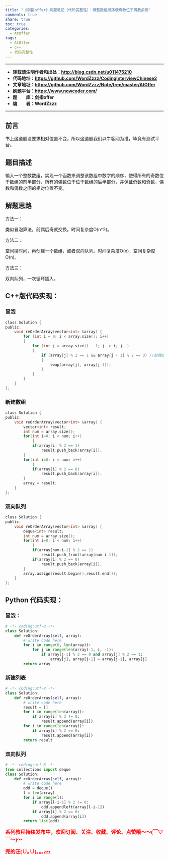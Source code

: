 ```yaml
---
title: "《剑指offer》刷题笔记（代码完整性）：调整数组顺序使奇数位于偶数前面"
comments: true
share: true
toc: true
categories:
  - AtOffer
tags:
  - AtOffer
  - c++
  - 代码完整性
---
```


----------

- **转载请注明作者和出处：http://blog.csdn.net/u011475210**
- **代码地址：https://github.com/WordZzzz/CodingInterviewChinese2**
- **文章地址：https://github.com/WordZzzz/Note/tree/master/AtOffer**
- **刷题平台：https://www.nowcoder.com/**
- **题&emsp;&emsp;库：剑指offer**
- **编&emsp;&emsp;者：WordZzzz**

----------

## 前言

书上这道题没要求相对位置不变，所以这道题我们以牛客网为准，毕竟有测试平台。

## 题目描述

输入一个整数数组，实现一个函数来调整该数组中数字的顺序，使得所有的奇数位于数组的前半部分，所有的偶数位于位于数组的后半部分，并保证奇数和奇数，偶数和偶数之间的相对位置不变。

## 解题思路

方法一：

类似冒泡算法，前偶后奇就交换。时间复杂度O(n^2)。

方法二：

空间换时间，再创建一个数组，或者双向队列。时间复杂度O(n)，空间复杂度O(n)。

方法三：

双向队列，一次循环插入。

## C++版代码实现：

### 冒泡

```c
class Solution {
public:
    void reOrderArray(vector<int> &array) {
        for (int i = 0; i < array.size(); i++)
        {
            for (int j = array.size() - 1; j  > i; j--)
            {
                if (array[j] % 2 == 1 && array[j - 1] % 2 == 0) //前偶后奇交换
                {
                    swap(array[j], array[j-1]);
                }
            }
        }
    }
};
```

### 新建数组

```c
class Solution {
public:
    void reOrderArray(vector<int> &array) {
        vector<int> result;
        int num = array.size();
        for(int i=0; i < num; i++)
            {
            if(array[i] % 2 == 1)
                result.push_back(array[i]);
        }
        for(int i=0; i < num; i++)
            {
            if(array[i] % 2 == 0)
                result.push_back(array[i]);
        }
        array = result;
    }
};
```

### 双向队列

```c
class Solution {
public:
    void reOrderArray(vector<int> &array) {
        deque<int> result;
        int num = array.size();
        for(int i=0; i < num; i++)
            {
            if(array[num-i-1] % 2 == 1)
                result.push_front(array[num-i-1]);
            if(array[i] % 2 == 0)
                result.push_back(array[i]);
        }
        array.assign(result.begin(),result.end());
    }
};
```

## Python 代码实现：

### 冒泡：

```python
# -*- coding:utf-8 -*-
class Solution:
    def reOrderArray(self, array):
        # write code here
        for i in range(0, len(array)):
            for j in range(len(array)-1, i, -1):
                if array[j-1] % 2 == 0 and array[j] % 2 == 1:
                    array[j], array[j-1] = array[j-1], array[j]
        return array
```

### 新建列表

```python
# -*- coding:utf-8 -*-
class Solution:
    def reOrderArray(self, array):
        # write code here
        result = []
        for i in range(len(array)):
            if array[i] % 2 != 0:
                result.append(array[i])
        for i in range(len(array)):
            if array[i] % 2 == 0:
                result.append(array[i])
        return result
```

### 双向队列

```python
# -*- coding:utf-8 -*-
from collections import deque
class Solution:
    def reOrderArray(self, array):
        # write code here
        odd = deque()
        l = len(array)
        for i in range(l):
            if array[l-i-1] % 2 != 0:
                odd.appendleft(array[l-i-1])
            if array[i] % 2 == 0:
                odd.append(array[i])
        return list(odd)
```

**<font color="red" size=3 face="仿宋">系列教程持续发布中，欢迎订阅、关注、收藏、评论、点赞哦～～(￣▽￣～)～</font>**

**<font color="red" size=3 face="仿宋">完的汪(∪｡∪)｡｡｡zzz</font>**